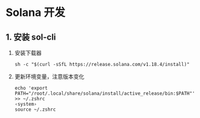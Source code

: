 # Solana 开发

## 1. 安装 sol-cli

1. 安装下载器

   ```shell
   sh -c "$(curl -sSfL https://release.solana.com/v1.18.4/install)"
   ```

2. 更新环境变量，注意版本变化

   ```shell
   echo 'export PATH="/root/.local/share/solana/install/active_release/bin:$PATH"' >> ~/.zshrc                                                               ‹system›
   source ~/.zshrc
   ```
